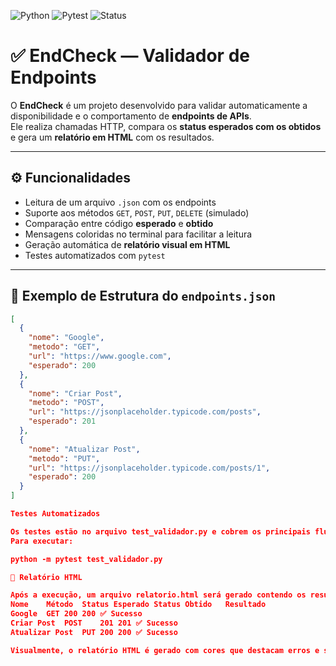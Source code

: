 ![Python](https://img.shields.io/badge/python-3.12-blue)
![Pytest](https://img.shields.io/badge/tests-passing-brightgreen)
![Status](https://img.shields.io/badge/relatorio-gerado-success)

# ✅ EndCheck — Validador de Endpoints

O **EndCheck** é um projeto desenvolvido para validar automaticamente a disponibilidade e o comportamento de **endpoints de APIs**.  
Ele realiza chamadas HTTP, compara os **status esperados com os obtidos** e gera um **relatório em HTML** com os resultados.

---

## ⚙️ Funcionalidades

- Leitura de um arquivo `.json` com os endpoints
- Suporte aos métodos `GET`, `POST`, `PUT`, `DELETE` (simulado)
- Comparação entre código **esperado** e **obtido**
- Mensagens coloridas no terminal para facilitar a leitura
- Geração automática de **relatório visual em HTML**
- Testes automatizados com `pytest`

---

## 🧪 Exemplo de Estrutura do `endpoints.json`

```json
[
  {
    "nome": "Google",
    "metodo": "GET",
    "url": "https://www.google.com",
    "esperado": 200
  },
  {
    "nome": "Criar Post",
    "metodo": "POST",
    "url": "https://jsonplaceholder.typicode.com/posts",
    "esperado": 201
  },
  {
    "nome": "Atualizar Post",
    "metodo": "PUT",
    "url": "https://jsonplaceholder.typicode.com/posts/1",
    "esperado": 200
  }
]

Testes Automatizados

Os testes estão no arquivo test_validador.py e cobrem os principais fluxos da aplicação.
Para executar:

python -m pytest test_validador.py

📝 Relatório HTML

Após a execução, um arquivo relatorio.html será gerado contendo os resultados dos testes:
Nome	Método	Status Esperado	Status Obtido	Resultado
Google	GET	200	200	✅ Sucesso
Criar Post	POST	201	201	✅ Sucesso
Atualizar Post	PUT	200	200	✅ Sucesso

Visualmente, o relatório HTML é gerado com cores que destacam erros e sucessos.